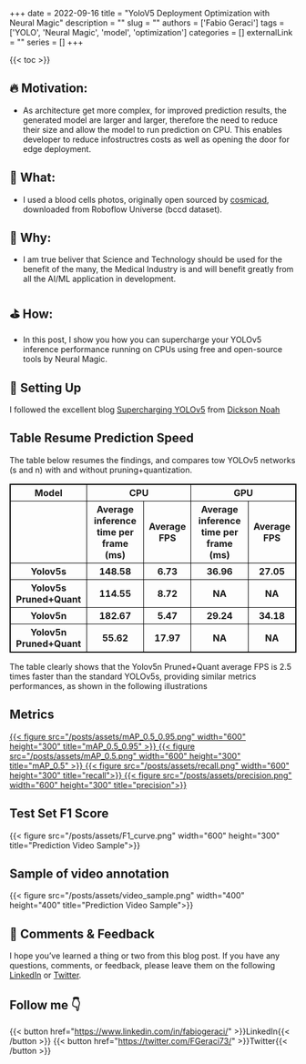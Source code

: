 +++
date = 2022-09-16
title = "YoloV5 Deployment Optimization with Neural Magic"
description = ""
slug = ""
authors = ['Fabio Geraci']
tags = ['YOLO', 'Neural Magic', 'model', 'optimization']
categories = []
externalLink = ""
series = []
+++

{{< toc >}}

## 🔥 Motivation:

- As architecture get more complex, for improved prediction results, the generated model are larger and larger, therefore the need to reduce their size and allow the model to run prediction on CPU. This enables developer to reduce infostructres costs as well as opening the door for edge deployment.

## 🔫 What:

- I used a blood cells photos, originally open sourced by [cosmicad](https://github.com/cosmicad/dataset), downloaded from Roboflow Universe (bccd dataset).

## 🚒 Why:

- I am true beliver that Science and Technology should be used for the benefit of the many, the Medical Industry is and will benefit greatly from all the AI/ML application in development.

## ⛳ How:

- In this post, I show you how you can supercharge your YOLOv5 inference performance running on CPUs using free and open-source tools by Neural Magic.

## 🔩 Setting Up

I followed the excellent blog [Supercharging YOLOv5](https://dicksonneoh.com/portfolio/supercharging_yolov5_180_fps_cpu/) from [Dickson Noah](https://dicksonneoh.com/)

<style>
table, tr, th, td {
  border: 1px solid black;
}
</style>

## Table Resume Prediction Speed

The table below resumes the findings, and compares tow YOLOv5 networks (s and n) with and without pruning+quantization.

<table border>
    <tr>
        <th>Model</th>
        <th colspan="2">CPU</th>
        <th colspan="2">GPU</th>
    </tr>
    <tr>
        <th>
            <th>Average inference time per frame (ms)</th>
            <th>Average FPS</th>
            <th>Average inference time per frame (ms)</th>
            <th>Average FPS</th>
        </th>
    </tr>
    <tr>
        <th>Yolov5s</th>
        <th>148.58</th>
        <th>6.73</th>
        <th>36.96</th>
        <th>27.05</th>
    </tr>
    <tr>
        <th>Yolov5s Pruned+Quant</th>
        <th>114.55</th>
        <th>8.72</th>
        <th>NA</th>
        <th>NA</th>
    </tr>
    <tr>
        <th>Yolov5n</th>
        <th>182.67</th>
        <th>5.47</th>
        <th>29.24</th>
        <th>34.18</th>
    </tr>
    <tr>
        <th>Yolov5n Pruned+Quant</th>
        <th>55.62</th>
        <th>17.97</th>
        <th>NA</th>
        <th>NA</th>
    </tr>
</table>

The table clearly shows that the Yolov5n Pruned+Quant average FPS is 2.5 times faster than the standard YOLOv5s,
providing similar metrics performances, as shown in the following illustrations

## Metrics

<a href="https://wandb.ai/mentorship/YOLOv5/reports/metrics-mAP_0-5-0-95-22-09-23-11-23-19---VmlldzoyNjgzNDY4?accessToken=ogz720cdvdqsxm57bqtxf4c3fhlx4rjwi9rc82wvlgza49lpgg80hmvgsx4o4gah">
    {{< figure src="/posts/assets/mAP_0.5_0.95.png" width="600" height="300" title="mAP_0.5_0.95" >}}
</a>
<a href="https://wandb.ai/mentorship/YOLOv5/reports/metrics-mAP_0-5-22-09-23-11-47-41---VmlldzoyNjgzNTkz?accessToken=30gldan2v7twoaroorf408mu6ps1p972z3hg3cwkhtetpeklllqjzjr5tw2xab0m">
    {{< figure src="/posts/assets/mAP_0.5.png" width="600" height="300" title="mAP_0.5" >}}
</a>
<a href="https://wandb.ai/mentorship/YOLOv5/reports/metrics-recall-22-09-23-11-47-13---VmlldzoyNjgzNTkw?accessToken=1dxd27obwdhz5ivotnh6ih37dp8lbc3retlzwz3cf1m6gxlkr9n83m11la1657uh">
  {{< figure src="/posts/assets/recall.png" width="600" height="300" title="recall">}}
</a>
<a href="https://wandb.ai/mentorship/YOLOv5/reports/metrics-precision-22-09-23-11-48-11---VmlldzoyNjgzNTk1?accessToken=618lxwy1mzpoeumtrco05tq3pvo4d5kcw01v5177ugzfttmvkqwi9pjycden9uu4">
  {{< figure src="/posts/assets/precision.png" width="600" height="300" title="precision">}}
</a>

## Test Set F1 Score

<a>
  {{< figure src="/posts/assets/F1_curve.png" width="600" height="300" title="Prediction Video Sample">}}
</a>

## Sample of video annotation

<a>
  {{< figure src="/posts/assets/video_sample.png" width="400" height="400" title="Prediction Video Sample">}}
</a>


## 🙏 Comments & Feedback
I hope you’ve learned a thing or two from this blog post. If you have any questions, comments, or feedback, please leave them on the following  [LinkedIn](https://www.linkedin.com/in/fabiogeraci/) or [Twitter](https://twitter.com/FGeraci73/).

## Follow me 👇

{{< button href="https://www.linkedin.com/in/fabiogeraci/" >}}LinkedIn{{< /button >}}
{{< button href="https://twitter.com/FGeraci73/" >}}Twitter{{< /button >}}








